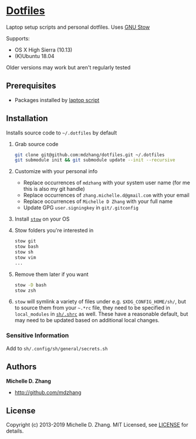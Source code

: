 # [Dotfiles](https://dotfiles.github.io/)

Laptop setup scripts and personal dotfiles. Uses [GNU Stow][stow]

Supports:

* OS X High Sierra (10.13)
* (K)Ubuntu 18.04

Older versions may work but aren't regularly tested

## Prerequisites

- Packages installed by [laptop script](https://github.com/mdzhang/laptop)

## Installation

Installs source code to `~/.dotfiles` by default

1. Grab source code
    ```sh
    git clone git@github.com:mdzhang/dotfiles.git ~/.dotfiles
    git submodule init && git submodule update --init --recursive
    ```

1. Customize with your personal info
    - Replace occurrences of `mdzhang` with your system user name (for me this is also my git handle)
    - Replace occurrences of `zhang.michelle.d@gmail.com` with your email
    - Replace occurrences of `Michelle D Zhang` with your full name
    - Update GPG `user.signingkey` in `git/.gitconfig`

1. Install [`stow`][stow] on your OS

1. Stow folders you're interested in
    ```sh
    stow git
    stow bash
    stow sh
    stow vim
    ...
    ```

1. Remove them later if you want
    ```sh
    stow -D bash
    stow zsh
    ```

1. `stow` will symlink a variety of files under e.g. `$XDG_CONFIG_HOME/sh/`, but to source them from your `~.*rc` file, they need to be specified in `local_modules` in [`sh/.shrc`](./sh/.shrc) as well. These have a reasonable default, but may need to be updated based on additional local changes.

### Sensitive Information

Add to `sh/.config/sh/general/secrets.sh`

## Authors

**Michelle D. Zhang**

  * <http://github.com/mdzhang>

## License

Copyright (c) 2013-2019 Michelle D. Zhang. MIT Licensed, see [LICENSE](LICENSE) for details.

[stow]: https://www.gnu.org/software/stow/manual/stow.html
